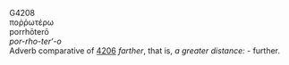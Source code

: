 <body>
  <p>G4208<br>  ποῤῥωτέρω  <br> porrhōterō  <br><i>por-rho-ter‘-o </i><br>Adverb comparative of <a href="g4206.htm">4206</a>  <i>farther</i>, that is, <i>a</i> <i>greater</i> <i>distance:</i> - further.<br></p>
 </body>